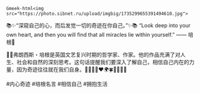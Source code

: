 `Gmeek-html<img src="https://photo.sibnet.ru/upload/imgbig/1735299655391494610.jpg">`

📚✨“深窥自己的心，而后发觉一切的奇迹在你自己。”✨📚
“Look deep into your own heart, and then you will find that all miracles lie within yourself.”
—— 培根🌟
	
🌈📖弗朗西斯・培根是英国文艺复兴时期的哲学家、作家。他的作品充满了对人生、社会和自然的深刻思考。这句话提醒我们要深入了解自己，相信自己内在的力量，因为奇迹往往就在我们自身。💪🎯✨🌈❤️🌍🍀🐾🚀🎉🎨
	
#内心奇迹 #培根名言 #相信自己 #拥抱生活 
